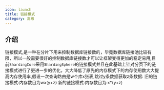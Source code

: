 ```yaml
---
icon: launch
title: 链接模式
category: 高级
---
```


## 介绍
链接模式,是一种在分片下用来控制数据库链接数的，毕竟数据库链接池比较有限，所以一般需要很好的控制数据库链接数才可以让框架变得更加的稳定易用,目前`ShardingCore`采用`ShardingSphere`的链接模式并且在此基础上针对分页下的链接模式进行了更进一步的优化，大大降低了原先的内存模式下的内存使用数大大提高内存使用率,假设一次查询路由是w个库x张表,跳过y条数据获取z条数据:
旧的链接模式:内存数目为w*x*(y+z)
新的链接模式:内存数目为:x*(y+z)